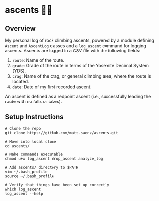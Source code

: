 # ascents :climbing_man:

## Overview

My personal log of rock climbing ascents, powered by a module defining `Ascent` and `AscentLog` classes and a `log_ascent` command for logging ascents. Ascents are logged in a CSV file with the following fields:

1. `route`: Name of the route.
2. `grade`: Grade of the route in terms of the Yosemite Decimal System (YDS).
3. `crag`: Name of the crag, or general climbing area, where the route is located.
4. `date`: Date of my first recorded ascent.

An ascent is defined as a redpoint ascent (i.e., successfully leading the route with no falls or takes).

## Setup Instructions

```shell
# Clone the repo
git clone https://github.com/matt-saenz/ascents.git

# Move into local clone
cd ascents/

# Make commands executable
chmod u+x log_ascent drop_ascent analyze_log

# Add ascents/ directory to $PATH
vim ~/.bash_profile
source ~/.bash_profile

# Verify that things have been set up correctly
which log_ascent
log_ascent --help
```
